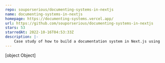 ```yaml
---
repo: souporserious/documenting-systems-in-nextjs
name: documenting-systems-in-nextjs
homepage: https://documenting-systems.vercel.app/
url: https://github.com/souporserious/documenting-systems-in-nextjs
stars: 53
starredAt: 2022-10-16T04:53:33Z
description: |-
    Case study of how to build a documentation system in Next.js using TS Morph.
---
```


[object Object]
